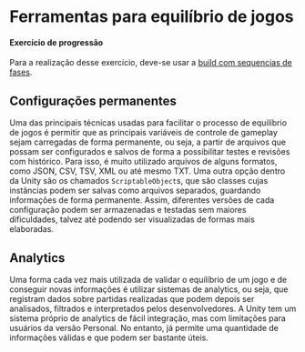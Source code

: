 # Ferramentas para equilíbrio de jogos

#### Exercício de progressão

Para a realização desse exercício, deve-se usar a [build com sequencias de fases](../materiais/Build_Progressoes.zip).

## Configurações permanentes

Uma das principais técnicas usadas para facilitar o processo de equilíbrio de jogos é permitir que as principais variáveis de controle de gameplay sejam carregadas de forma permanente, ou seja, a partir de arquivos que possam ser configurados e salvos de forma a possibilitar testes e revisões com histórico. Para isso, é muito utilizado arquivos de alguns formatos, como JSON, CSV, TSV, XML ou até mesmo TXT. Uma outra opção dentro da Unity são os chamados `ScriptableObject`s, que são classes cujas instâncias podem ser salvas como arquivos separados, guardando informações de forma permanente. Assim, diferentes versões de cada configuração podem ser armazenadas e testadas sem maiores dificuldades, talvez até podendo ser visualizadas de formas mais elaboradas.

## Analytics

Uma forma cada vez mais utilizada de validar o equilíbrio de um jogo e de conseguir novas informações é utilizar sistemas de analytics, ou seja, que registram dados sobre partidas realizadas que podem depois ser analisados, filtrados e interpretados pelos desenvolvedores. A Unity tem um sistema próprio de analytics de fácil integração, mas com limitações para usuários da versão Personal. No entanto, já permite uma quantidade de informações válidas e que podem ser bastante úteis.
